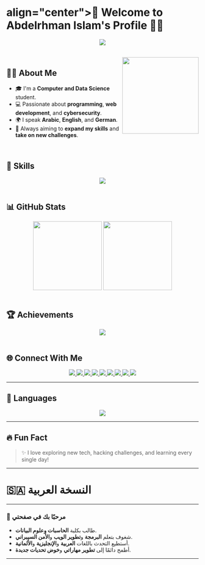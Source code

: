 <h1> align="center">👋 Welcome to Abdelrhman Islam's Profile 👨‍💻</h1>

<p align="center">
  <img src="https://readme-typing-svg.demolab.com/?lines=Computer+and+Data+Science+Student;Web+Developer;Cyber+Security+Enthusiast;Always+Learning+New+Things!&center=true&width=500&height=45">
</p>

<br clear="both">

<img align="right" height="200" src="https://cdn.dribbble.com/users/1162077/screenshots/3848914/programmer.gif" />

## 👨‍💻 About Me
- 🎓 I'm a **Computer and Data Science** student.
- 💻 Passionate about **programming**, **web development**, and **cybersecurity**.
- 🌍 I speak **Arabic**, **English**, and **German**.
- 🚀 Always aiming to **expand my skills** and **take on new challenges**.

<br clear="both">

## 🚀 Skills
<div align="center">
  <img src="https://skillicons.dev/icons?i=html,css,js,python,java,cpp,cs,php,linux,git,github,photoshop,vscode,visualstudio,r,regex,canva" />
</div>

<br clear="both">

## 📊 GitHub Stats
<div align="center">
  <img src="https://github-readme-stats.vercel.app/api?username=AbdelrhmanIslam&show_icons=true&theme=tokyonight&locale=en" height="180" />
  <img src="https://github-readme-streak-stats.herokuapp.com/?user=AbdelrhmanIslam&theme=tokyonight" height="180" />
</div>

<br clear="both">

## 🏆 Achievements
<div align="center">
  <img src="https://github-profile-trophy.vercel.app/?username=AbdelrhmanIslam&theme=algolia&row=2&column=3" />
</div>

<br clear="both">

## 🌐 Connect With Me
<p align="center">
  <a href="https://linktr.ee/abdelrhman___islam" target="_blank">
    <img src="https://img.shields.io/badge/Linktree-39E09B?style=flat-square&logo=linktree&logoColor=white" />
  </a>
  <a href="https://facebook.com/people/عبدالرحمن-اسلام/100081320320023" target="_blank">
    <img src="https://img.shields.io/badge/Facebook-1877F2?style=flat-square&logo=facebook&logoColor=white" />
  </a>
  <a href="https://tiktok.com/@abdelrhman___islam" target="_blank">
    <img src="https://img.shields.io/badge/TikTok-000000?style=flat-square&logo=tiktok&logoColor=white" />
  </a>
  <a href="https://instagram.com/abdelrhman___islam" target="_blank">
    <img src="https://img.shields.io/badge/Instagram-E4405F?style=flat-square&logo=instagram&logoColor=white" />
  </a>
  <a href="https://x.com/abrhman___islam?t=78d-nAXsRzbKoeogpGJCig&s=08" target="_blank">
    <img src="https://img.shields.io/badge/X-000000?style=flat-square&logo=twitter&logoColor=white" />
  </a>
  <a href="https://threads.net/@abdelrhman___islam" target="_blank">
    <img src="https://img.shields.io/badge/Threads-000000?style=flat-square&logo=threads&logoColor=white" />
  </a>
  <a href="https://nabee3.blogspot.com" target="_blank">
    <img src="https://img.shields.io/badge/Blogger-FF5722?style=flat-square&logo=blogger&logoColor=white" />
  </a>
  <a href="https://github.com/AbdelrhmanIslam" target="_blank">
    <img src="https://img.shields.io/badge/GitHub-181717?style=flat-square&logo=github&logoColor=white" />
  </a>
  <a href="https://linkedin.com/in/abdelrhman-islam-565747317" target="_blank">
    <img src="https://img.shields.io/badge/LinkedIn-0077B5?style=flat-square&logo=linkedin&logoColor=white" />
  </a>
</p>

---

## 💬 Languages
<div align="center">
  <img src="https://skillicons.dev/icons?i=python,java,cpp,cs,html,css,js,php,r" />
</div>

---

## 🔥 Fun Fact
> ✨ I love exploring new tech, hacking challenges, and learning every single day!

---

# 🇸🇦 النسخة العربية
---
### 👋 مرحبًا بك في صفحتي
- طالب بكلية **الحاسبات وعلوم البيانات**.
- شغوف بتعلم **البرمجة** و**تطوير الويب** و**الأمن السيبراني**.
- أستطيع التحدث باللغات **العربية** و**الإنجليزية** و**الألمانية**.
- أطمح دائمًا إلى **تطوير مهاراتي** و**خوض تحديات جديدة**.

---
